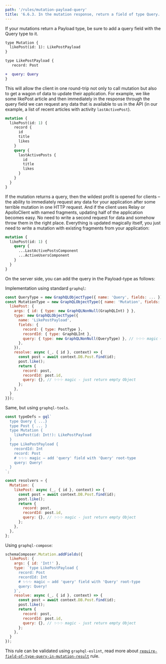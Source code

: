 ```yaml
---
path: '/rules/mutation-payload-query'
title: '6.6.3. In the mutation response, return a field of type Query.'
---
```


If your mutations return a Payload type, be sure to add a query field with the Query type to it.

```diff
type Mutation {
  likePost(id: 1): LikePostPayload
}

type LikePostPayload {
   record: Post

+  query: Query
}
```

This will allow the client in one round-trip not only to call mutation but also to get a wagon of data to update their application. For example, we like some likePost article and then immediately in the response through the query field we can request any data that is available to us in the API (in our example, a list of recent articles with activity `lastActivePost`).

```graphql
mutation {
  likePost(id: 1) {
    record {
      id
      title
      likes
    }
    query {
      lastActivePosts {
        id
        title
        likes
      }
    }
  }
}
```

If the mutation returns a query, then the wildest profit is opened for clients – the ability to immediately request any data for your application after some terrible mutation in one HTTP request. And if the client uses Relay or ApolloClient with named fragments, updating half of the application becomes easy. No need to write a second request for data and somehow throw them in the right place. Everything is updated magically itself, you just need to write a mutation with existing fragments from your application:

```graphql
mutation {
  likePost(id: 1) {
    query {
      ...LastActivePostsComponent
      ...ActiveUsersComponent
    }
  }
}
```

On the server side, you can add the query in the Payload-type as follows:

Implementation using standard `graphql`:

```js
const QueryType = new GraphQLObjectType({ name: 'Query', fields: ... });
const MutationType = new GraphQLObjectType({ name: 'Mutation', fields: () => {
  likePost: {
    args: { id: { type: new GraphQLNonNull(GraphQLInt) } },
    type: new GraphQLObjectType({
      name: 'LikePostPayload',
      fields: {
        record: { type: PostType },
        recordId: { type: GraphQLInt },
        query: { type: new GraphQLNonNull(QueryType) }, // ✨✨✨ magic – add 'query' field with 'Query' root-type
      },
    }),
    resolve: async (_, { id }, context) => {
      const post = await context.DB.Post.find(id);
      post.like();
      return {
        record: post,
        recordId: post.id,
        query: {}, // ✨✨✨ magic - just return empty Object
      };
    },
  }
}});
```

Same, but using `graphql-tools`.

```js
const typeDefs = gql`
  type Query { ...}
  type Post { ... }
  type Mutation {
    likePost(id: Int!): LikePostPayload
  }
  type LikePostPayload {
    recordId: Int
    record: Post
    # ✨✨✨ magic – add 'query' field with 'Query' root-type
    query: Query!
  }
`;

const resolvers = {
  Mutation: {
    likePost: async (_, { id }, context) => {
      const post = await context.DB.Post.find(id);
      post.like();
      return {
        record: post,
        recordId: post.id,
        query: {}, // ✨✨✨ magic - just return empty Object
      };
    },
  },
};
```

Using `graphql-compose`:

```js
schemaComposer.Mutation.addFields({
  likePost: {
    args: { id: 'Int!' },
    type: `type LikePostPayload {
      record: Post
      recordId: Int
      # ✨✨✨ magic – add 'query' field with 'Query' root-type
      query: Query!
    }`,
    resolve: async (_, { id }, context) => {
      const post = await context.DB.Post.find(id);
      post.like();
      return {
        record: post,
        recordId: post.id,
        query: {}, // ✨✨✨ magic - just return empty Object
      };
    },
  }
});
```

This rule can be validated using `graphql-eslint`, read more about [`require-field-of-type-query-in-mutation-result`](https://github.com/dotansimha/graphql-eslint/blob/master/docs/rules/require-field-of-type-query-in-mutation-result.md) rule.
